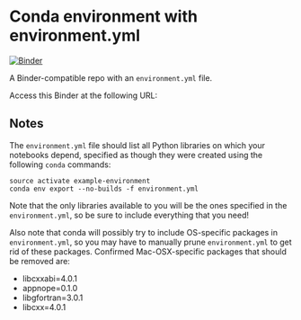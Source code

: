 # Conda environment with environment.yml

[![Binder](https://mybinder.org/badge_logo.svg)](https://mybinder.org/v2/gh/spinagon/binder/master?filepath=Dice%20roll.ipynb)

A Binder-compatible repo with an `environment.yml` file.

Access this Binder at the following URL:



## Notes
The `environment.yml` file should list all Python libraries on which your notebooks
depend, specified as though they were created using the following `conda` commands:

```
source activate example-environment
conda env export --no-builds -f environment.yml
```

Note that the only libraries available to you will be the ones specified in
the `environment.yml`, so be sure to include everything that you need! 

Also note that conda will possibly try to include OS-specific packages in `environment.yml`, so you
may have to manually prune `environment.yml` to get rid of these packages. Confirmed Mac-OSX-specific
packages that should be removed are:

* libcxxabi=4.0.1
* appnope=0.1.0
* libgfortran=3.0.1
* libcxx=4.0.1
